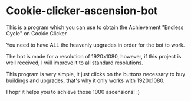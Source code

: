 # Cookie-clicker-ascension-bot
This is a program which you can use to obtain the Achievement "Endless Cycle" on Cookie Clicker

You need to have ALL the heavenly upgrades in order for the bot to work.

The bot is made for a resolution of 1920x1080, however, if this project is well received, I will improve it to all standard resolutions.

This program is very simple, it just clicks on the buttons necessary to buy buildings and upgrades, that's why it only works with 1920x1080.

I hopr it helps you to achieve those 1000 ascensions! :)

